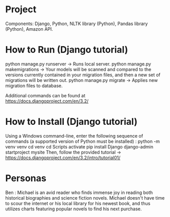 # Project 
Components: Django, Python, NLTK library (Python), Pandas library (Python), Amazon API.

# How to Run (Django tutorial)
python manage.py runserver -> Runs local server.
python manage.py makemigrations -> Your models will be scanned and compared to the versions currently contained in your migration files, and then a new set of migrations will be written out.
python manage.py migrate -> Applies new migration files to database.

Additional commands can be found at https://docs.djangoproject.com/en/3.2/

# How to Install (Django tutorial)
Using a Windows command-line, enter the following sequence of commands (a supported version of Python must be installed) :
python -m venv venv
cd venv
cd Scripts
activate
pip install Django
django-admin startproject mysite
Then, follow the provided tutorial -> https://docs.djangoproject.com/en/3.2/intro/tutorial01/

# Personas
Ben : Michael is an avid reader who finds immense joy in reading both historical biographies and science fiction novels. Michael doesn't have time to scour the internet or his local library for his newest book, and thus utilizes charts featuring popular novels to find his next purchase.
